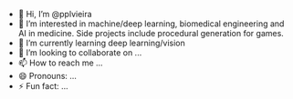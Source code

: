 - 👋 Hi, I’m @pplvieira
- 👀 I’m interested in machine/deep learning, biomedical engineering and AI in medicine. Side projects include procedural generation for games.
- 🌱 I’m currently learning deep learning/vision
- 💞️ I’m looking to collaborate on ...
- 📫 How to reach me ...
- 😄 Pronouns: ...
- ⚡ Fun fact: ...

<!---
pplvieira/pplvieira is a ✨ special ✨ repository because its `README.md` (this file) appears on your GitHub profile.
You can click the Preview link to take a look at your changes.
--->
